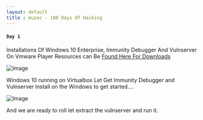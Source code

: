 ```yaml
---
layout: default
title : muzec - 100 Days Of Hacking
---
```



####  `Day 1`

Installations Of Windows 10 Enterprise, Immunity Debugger And Vulnserver On Vmware Player Resources can Be [Found Here For Downloads](https://github.com/fr334aks/100-days-of-Hacking/blob/main/Muzec/Resources.md)

![Image](https://imgur.com/hnUCH5Q.png)

Windows 10 running on Virtualbox Let Get Immunity Debugger and Vulnserver install on the Windows to get started....

![Image](https://imgur.com/VlsWFXM.png)

And we are ready to roll let extract the vulnserver and run it.


